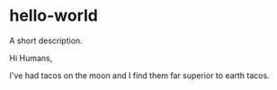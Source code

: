 # hello-world
A short description.

Hi Humans,

I've had tacos on the moon and I find them far superior to earth tacos.
